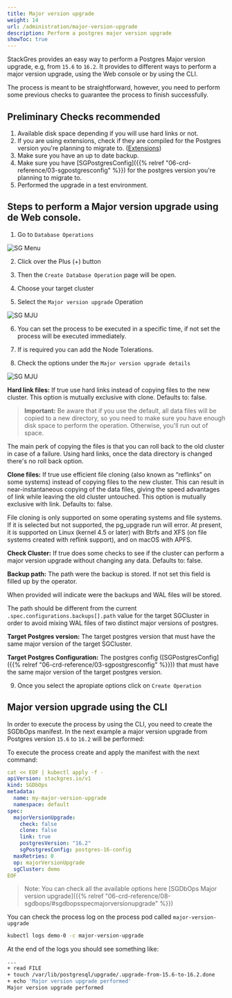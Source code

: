 ```yaml
---
title: Major version upgrade
weight: 14
url: /administration/major-version-upgrade
description: Perform a postgres major version upgrade
showToc: true
---
```


StackGres provides an easy way to perform a Postgres Major version upgrade, e.g, from `15.6` to `16.2`. It provides to different ways to perform a major version upgrade, using the Web console or by using the CLI. 

The process is meant to be straightforward, however, you need to perform some previous checks to guarantee the process to finish successfully. 

## Preliminary Checks recommended

1. Available disk space depending if you will use hard links or not.
2. If you are using extensions, check if they are compiled for the Postgres version you're planning to migrate to. ([Extensions](https://stackgres.io/extensions/))
3. Make sure you have an up to date backup.
4. Make sure you have [SGPostgresConfig]({{% relref "06-crd-reference/03-sgpostgresconfig" %}}) for the postgres version you're planning to migrate to.
5. Performed the upgrade in a test environment.

## Steps to perform a Major version upgrade using de Web console.

1. Go to `Database Operations` 

![SG Menu](stackgres-sgdbops-menu.png "StackGres-Menu")

2. Click over the Plus (+) button 

3. Then the `Create Database Operation` page will be open.

4. Choose your target cluster

5. Select the `Major version upgrade` Operation

![SG MJU](major-version-upgrade-1.png "StackGres-Menu")

6. You can set the process to be executed in a specific time, if not set the process will be executed immediately.

7. If is required you can add the Node Tolerations.

8. Check the options under the `Major version upgrade details`

![SG MJU](major-version-upgrade-2.png "StackGres-Menu")

**Hard link files:** If true use hard links instead of copying files to the new cluster. This option is mutually exclusive with clone. Defaults to: false.


>**Important:** Be aware that if you use the default, all data files will be copied to a new directory, so you need to make sure you have enough disk space to perform the operation. Otherwise, you'll run out of space.  

The main perk of copying the files is that you can roll back to the old cluster in case of a failure. Using hard links, once the data directory is changed there's no roll back option. 

**Clone files:** If true use efficient file cloning (also known as “reflinks” on some systems) instead of copying files to the new cluster. This can result in near-instantaneous copying of the data files, giving the speed advantages of link while leaving the old cluster untouched. This option is mutually exclusive with link. Defaults to: false.

File cloning is only supported on some operating systems and file systems. If it is selected but not supported, the pg_upgrade run will error. At present, it is supported on Linux (kernel 4.5 or later) with Btrfs and XFS (on file systems created with reflink support), and on macOS with APFS.

**Check Cluster:** If true does some checks to see if the cluster can perform a major version upgrade without changing any data. Defaults to: false.

**Backup path:** The path were the backup is stored. If not set this field is filled up by the operator.

When provided will indicate were the backups and WAL files will be stored.

The path should be different from the current `.spec.configurations.backups[].path` value for the target SGCluster in order to avoid mixing WAL files of two distinct major versions of postgres.

**Target Postgres version:** The target postgres version that must have the same major version of the target SGCluster.

**Target Postgres Configuration:** The postgres config ([SGPostgresConfig]({{% relref "06-crd-reference/03-sgpostgresconfig" %}})) that must have the same major version of the target postgres version.


9. Once you select the apropiate options click on `Create Operation`


## Major version upgrade using the CLI

In order to execute the process by using the CLI, you need to create the SGDbOps manifest. In the next example a major version upgrade from Postgres version `15.6` to `16.2` will be performed:

To execute the process create and apply the manifest with the next command:  

```yaml
cat << EOF | kubectl apply -f -
apiVersion: stackgres.io/v1
kind: SGDbOps
metadata:
  name: my-major-version-upgrade
  namespace: default
spec:
  majorVersionUpgrade:
    check: false
    clone: false
    link: true
    postgresVersion: "16.2"
    sgPostgresConfig: postgres-16-config
  maxRetries: 0
  op: majorVersionUpgrade
  sgCluster: demo
EOF
```

>Note: You can check all the available options here [SGDbOps Major version upgrade]({{% relref "06-crd-reference/08-sgdbops/#sgdbopsspecmajorversionupgrade" %}})

You can check the process log on the process pod called `major-version-upgrade` 

```bash
kubectl logs demo-0 -c major-version-upgrade
```

At the end of the logs you should see something like:

```bash
...
+ read FILE
+ touch /var/lib/postgresql/upgrade/.upgrade-from-15.6-to-16.2.done
+ echo 'Major version upgrade performed'
Major version upgrade performed
```